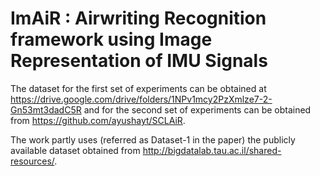 # ImAiR : Airwriting Recognition framework using Image Representation of IMU Signals


The dataset for the first set of experiments can be obtained at https://drive.google.com/drive/folders/1NPv1mcy2PzXmlze7-2-Gn53mt3dadC5R and for the second set of experiments can be obtained from https://github.com/ayushayt/SCLAiR. 

The work partly uses (referred as Dataset-1 in the paper) the publicly available dataset obtained from http://bigdatalab.tau.ac.il/shared-resources/.
